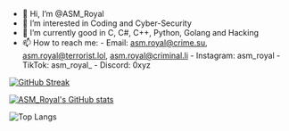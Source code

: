 - 👋 Hi, I’m @ASM_Royal
- 👀 I’m interested in Coding and Cyber-Security
- 🌱 I’m currently good in C, C#, C++, Python, Golang and Hacking
- 📫 How to reach me: 
      - Email: asm.royal@crime.su, asm.royal@terrorist.lol, asm.royal@criminal.li
      - Instagram: asm_royal
      - TikTok: asm_royal_
      - Discord: 0xyz

<!---
ASMRoyal/ASMRoyal is a ✨ special ✨ repository because its `README.md` (this file) appears on your GitHub profile.
You can click the Preview link to take a look at your changes.
--->
[![GitHub Streak](https://github-readme-streak-stats.herokuapp.com?user=ASM%20Royal&theme=tokyonight&hide_border=true)](https://git.io/streak-stats)

[![ASM_Royal's GitHub stats](https://github-readme-stats.vercel.app/api?username=ASMRoyal&show_icons=true&theme=tokyonight&hide_border=true)](https://github.com/anuraghazra/github-readme-stats)

![Top Langs](https://github-readme-stats.vercel.app/api/top-langs/?username=ASMRoyal&size_weight=0.5&count_weight=0.5&hide_border=true)
